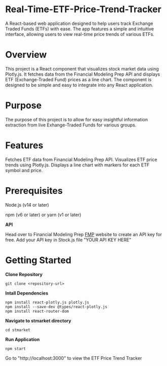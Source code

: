 # Real-Time-ETF-Price-Trend-Tracker
A React-based web application designed to help users track Exchange Traded Funds (ETFs) with ease. The app features a simple and intuitive interface, allowing users to view real-time price trends of various ETFs.

# Overview

This project is a React component that visualizes stock market data using Plotly.js. It fetches data from the Financial Modeling Prep API and displays ETF (Exchange-Traded Fund) prices as a line chart. The component is designed to be simple and easy to integrate into any React application.

# Purpose

The purpose of this project is to allow for easy insightful information extraction from live Exhange-Traded Funds for various groups.


# Features

Fetches ETF data from Financial Modeling Prep API.
Visualizes ETF price trends using Plotly.js.
Displays a line chart with markers for each ETF symbol and price.


# Prerequisites

Node.js (v14 or later)

npm (v6 or later) or yarn (v1 or later)


**API**

Head over to Financial Modeling Prep [FMP](https://site.financialmodelingprep.com/)  website to create an API key for free.
Add your API key in Stock.js file "YOUR API KEY HERE"



# Getting Started

**Clone Repository**

    git clone <repository-url>

**Intall Dependencies**

    npm install react-plotly.js plotly.js
    npm install --save-dev @types/react-plotly.js
    npm install react-router-dom

**Navigate to stmarket directory**

    cd stmarket


**Run Application**

    npm start


Go to "http://localhost:3000" to view the ETF Price Trend Tracker
